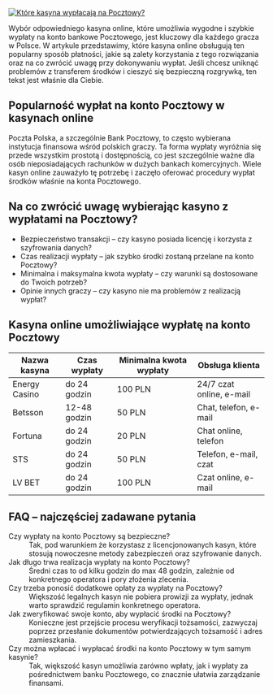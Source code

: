 [![Które kasyna wypłacają na Pocztowy?](https://123-caf.pages.dev/gitsignup.png)](https://vrmoo.ru/Bt82HjjY)

<p>Wybór odpowiedniego kasyna online, które umożliwia wygodne i szybkie wypłaty na konto bankowe Pocztowego, jest kluczowy dla każdego gracza w Polsce. W artykule przedstawimy, które kasyna online obsługują ten popularny sposób płatności, jakie są zalety korzystania z tego rozwiązania oraz na co zwrócić uwagę przy dokonywaniu wypłat. Jeśli chcesz uniknąć problemów z transferem środków i cieszyć się bezpieczną rozgrywką, ten tekst jest właśnie dla Ciebie.</p>  <h2>Popularność wypłat na konto Pocztowy w kasynach online</h2> <p>Poczta Polska, a szczególnie Bank Pocztowy, to często wybierana instytucja finansowa wśród polskich graczy. Ta forma wypłaty wyróżnia się przede wszystkim prostotą i dostępnością, co jest szczególnie ważne dla osób nieposiadających rachunków w dużych bankach komercyjnych. Wiele kasyn online zauważyło tę potrzebę i zaczęło oferować procedury wypłat środków właśnie na konta Pocztowego.</p>  <h2>Na co zwrócić uwagę wybierając kasyno z wypłatami na Pocztowy?</h2> <ul> <li>Bezpieczeństwo transakcji – czy kasyno posiada licencję i korzysta z szyfrowania danych?</li> <li>Czas realizacji wypłaty – jak szybko środki zostaną przelane na konto Pocztowy?</li> <li>Minimalna i maksymalna kwota wypłaty – czy warunki są dostosowane do Twoich potrzeb?</li> <li>Opinie innych graczy – czy kasyno nie ma problemów z realizacją wypłat?</li> </ul>  <h2>Kasyna online umożliwiające wypłatę na konto Pocztowy</h2> <table> <thead> <tr> <th>Nazwa kasyna</th> <th>Czas wypłaty</th> <th>Minimalna kwota wypłaty</th> <th>Obsługa klienta</th> </tr> </thead> <tbody> <tr> <td>Energy Casino</td> <td>do 24 godzin</td> <td>100 PLN</td> <td>24/7 czat online, e-mail</td> </tr> <tr> <td>Betsson</td> <td>12-48 godzin</td> <td>50 PLN</td> <td>Chat, telefon, e-mail</td> </tr> <tr> <td>Fortuna</td> <td>do 24 godzin</td> <td>20 PLN</td> <td>Chat online, telefon</td> </tr> <tr> <td>STS</td> <td>do 24 godzin</td> <td>50 PLN</td> <td>Telefon, e-mail, czat</td> </tr> <tr> <td>LV BET</td> <td>do 24 godzin</td> <td>100 PLN</td> <td>Czat online, e-mail</td> </tr> </tbody> </table>  <h2>FAQ – najczęściej zadawane pytania</h2> <dl> <dt>Czy wypłaty na konto Pocztowy są bezpieczne?</dt> <dd>Tak, pod warunkiem że korzystasz z licencjonowanych kasyn, które stosują nowoczesne metody zabezpieczeń oraz szyfrowanie danych.</dd>  <dt>Jak długo trwa realizacja wypłaty na konto Pocztowy?</dt> <dd>Średni czas to od kilku godzin do max 48 godzin, zależnie od konkretnego operatora i pory złożenia zlecenia.</dd>  <dt>Czy trzeba ponosić dodatkowe opłaty za wypłaty na Pocztowy?</dt> <dd>Większość legalnych kasyn nie pobiera prowizji za wypłaty, jednak warto sprawdzić regulamin konkretnego operatora.</dd>  <dt>Jak zweryfikować swoje konto, aby wypłacić środki na Pocztowy?</dt> <dd>Konieczne jest przejście procesu weryfikacji tożsamości, zazwyczaj poprzez przesłanie dokumentów potwierdzających tożsamość i adres zamieszkania.</dd>  <dt>Czy można wpłacać i wypłacać środki na konto Pocztowy w tym samym kasynie?</dt> <dd>Tak, większość kasyn umożliwia zarówno wpłaty, jak i wypłaty za pośrednictwem banku Pocztowego, co znacznie ułatwia zarządzanie finansami.</dd> </dl>